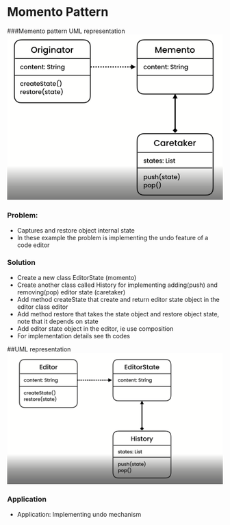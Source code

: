 # Momento Pattern

###Memento pattern UML representation
![img_1.png](img_1.png)

### Problem:
- Captures and restore object internal state
- In these example the problem is implementing the undo feature of a code editor

### Solution
- Create a new class EditorState (momento)
- Create another class called History for implementing adding(push) and removing(pop) editor state (caretaker)
- Add method createState that create and return editor state object in the editor class editor
- Add method restore that takes the state object and restore object state, note that it depends on state
- Add editor state object in the editor, ie use composition
- For implementation details see th codes

##UML representation
![img.png](img.png)

### Application
- Application: Implementing undo mechanism